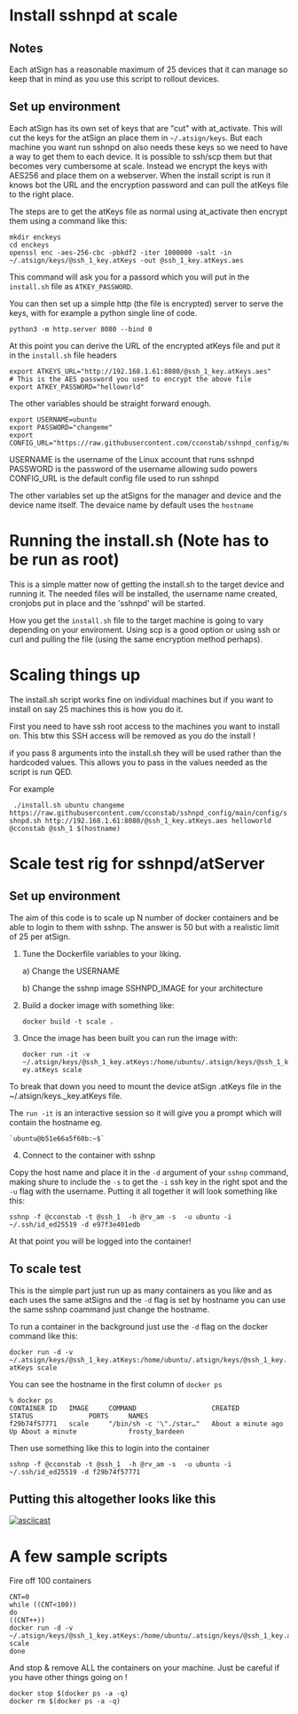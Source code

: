 # Install sshnpd at scale

## Notes
Each atSign has a reasonable maximum of 25 devices that it can manage so keep that in mind as you use this script to rollout devices.

## Set up environment
Each atSign has its own set of keys that are "cut" with at_activate. This will cut the keys for the atSign an place them in `~/.atsign/keys`. But each machine you want run sshnpd on also needs these keys so we need to have a way to get them to each device.
It is possible to ssh/scp them but that becomes very cumbersome at scale. Instead we encrypt the keys with AES256 and place them on a webserver. When the install script is run it knows bot the URL and the encryption password and can pull the atKeys file to the right place.

The steps are to get the atKeys file as normal using at_activate then encrypt them using a command like this:

```
mkdir enckeys
cd enckeys
openssl enc -aes-256-cbc -pbkdf2 -iter 1000000 -salt -in ~/.atsign/keys/@ssh_1_key.atKeys -out @ssh_1_key.atKeys.aes
```
This command will ask you for a passord which you will put in the `install.sh` file as `ATKEY_PASSWORD`.


You can then set up a simple http (the file is encrypted) server to serve the keys, with for example a python single line of code.

`python3 -m http.server 8080 --bind 0`

At this point you can derive the URL of the encrypted atKeys file and put it in the `install.sh` file headers

```
export ATKEYS_URL="http://192.168.1.61:8080/@ssh_1_key.atKeys.aes"
# This is the AES password you used to encrypt the above file
export ATKEY_PASSWORD="helloworld"
```

The other variables should be straight forward enough.

```
export USERNAME=ubuntu
export PASSWORD="changeme"
export CONFIG_URL="https://raw.githubusercontent.com/cconstab/sshnpd_config/main/config/sshnpd.sh"
```
USERNAME is the username of the Linux account that runs sshnpd
PASSWORD is the password of the username allowing sudo powers
CONFIG_URL is the default config file used to run sshnpd

The other variables set up the atSigns for the manager and device and the device name itself. The devaice name by default uses the `hostname`

# Running the install.sh (Note has to be run as root)
This is a simple matter now of getting the install.sh to the target device and running it. The needed files will be installed, the username name created, cronjobs put in place and the 'sshnpd' will be started.

How you get the `install.sh` file to the target machine is going to vary depending on your enviroment. Using scp is a good option or using ssh or curl and pulling the file (using the same encryption method perhaps).

# Scaling things up
The install.sh script works fine on individual machines but if you want to install on say 25 machines this is how you do it.

First you need to have ssh root access to the machines you want to install on. This btw this SSH access will be removed as you do the install !

if you pass 8 arguments into the install.sh they will be used rather than the hardcoded values. This allows you to pass in the values needed as the script is run QED.

For example

` ./install.sh ubuntu changeme https://raw.githubusercontent.com/cconstab/sshnpd_config/main/config/sshnpd.sh http://192.168.1.61:8080/@ssh_1_key.atKeys.aes helloworld @cconstab @ssh_1 $(hostname)`


# Scale test rig for sshnpd/atServer

## Set up environment
The aim of this code is to scale up N number of docker containers and be able to login to them with sshnp. The answer is 50 but with a realistic limit of 25 per atSign.

1) Tune the Dockerfile variables to your liking.
    
    a) Change the USERNAME

    b) Change the sshnp image SSHNPD_IMAGE for your architecture

2) Build a docker image with something like:

    `docker build -t scale .`

3) Once the image has been built you can run the image with:

    `docker run -it -v ~/.atsign/keys/@ssh_1_key.atKeys:/home/ubuntu/.atsign/keys/@ssh_1_key.atKeys scale`

To break that down you need to mount the device atSign .atKeys file in the ~/.atsign/keys.<atSign>_key.atKeys file.

The `run -it` is an interactive session so it will give you a prompt which will contain the hostname eg.

    `ubuntu@b51e66a5f60b:~$` 

4) Connect to the container with sshnp

Copy the host name and place it in the `-d` argument of your `sshnp` command, making shure to include the
`-s` to get the `-i` ssh key in the right spot and the `-u` flag with the username. Putting it all together it will look something like this:

`sshnp -f @cconstab -t @ssh_1  -h @rv_am -s  -u ubuntu -i ~/.ssh/id_ed25519 -d e97f3e401edb`

At that point you will be logged into the container! 

## To scale test
This is the simple part just run up as many containers as you like and as each uses the same atSigns and the `-d` flag is set by hostname you can use the same sshnp coammand just change the hostname.

To run a container in the background just use the `-d` flag on the docker command like this:

`docker run -d -v ~/.atsign/keys/@ssh_1_key.atKeys:/home/ubuntu/.atsign/keys/@ssh_1_key.atKeys scale`

You can see the hostname in the first column of `docker ps`

```
% docker ps
CONTAINER ID   IMAGE     COMMAND                   CREATED              STATUS              PORTS     NAMES
f29b74f57771   scale     "/bin/sh -c '\"./star…"   About a minute ago   Up About a minute             frosty_bardeen
```

Then use something like this to login into the container

`sshnp -f @cconstab -t @ssh_1  -h @rv_am -s  -u ubuntu -i ~/.ssh/id_ed25519 -d f29b74f57771`

## Putting this altogether looks like this

[![asciicast](https://asciinema.org/a/YKN91isQPkg0zSybSwMlUIBZh.svg)](https://asciinema.org/a/YKN91isQPkg0zSybSwMlUIBZh)

# A few sample scripts 

Fire off 100 containers

```
CNT=0
while ((CNT<100))
do
((CNT++))
docker run -d -v ~/.atsign/keys/@ssh_1_key.atKeys:/home/ubuntu/.atsign/keys/@ssh_1_key.atKeys scale
done
```

And stop & remove ALL the containers on your machine. Just be careful if you have other things going on !

```
docker stop $(docker ps -a -q)
docker rm $(docker ps -a -q)
```